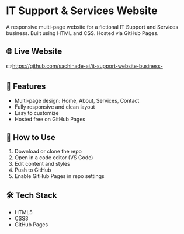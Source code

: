 # IT Support & Services Website

A responsive multi-page website for a fictional IT Support and Services business. Built using HTML and CSS. Hosted via GitHub Pages.

## 🌐 Live Website

👉https://github.com/sachinade-ai/it-support-website-business-

## 📁 Features

- Multi-page design: Home, About, Services, Contact
- Fully responsive and clean layout
- Easy to customize
- Hosted free on GitHub Pages

## 🚀 How to Use

1. Download or clone the repo
2. Open in a code editor (VS Code)
3. Edit content and styles
4. Push to GitHub
5. Enable GitHub Pages in repo settings

## 🛠 Tech Stack

- HTML5
- CSS3
- GitHub Pages
